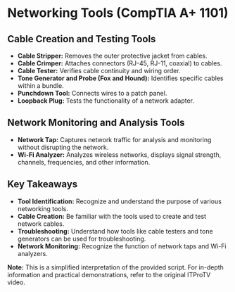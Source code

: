 # Networking Tools (CompTIA A+ 1101)

## Cable Creation and Testing Tools
* **Cable Stripper:** Removes the outer protective jacket from cables.
* **Cable Crimper:** Attaches connectors (RJ-45, RJ-11, coaxial) to cables.
* **Cable Tester:** Verifies cable continuity and wiring order.
* **Tone Generator and Probe (Fox and Hound):**  Identifies specific cables within a bundle.
* **Punchdown Tool:**  Connects wires to a patch panel.
* **Loopback Plug:** Tests the functionality of a network adapter.

## Network Monitoring and Analysis Tools
* **Network Tap:**  Captures network traffic for analysis and monitoring without disrupting the network.
* **Wi-Fi Analyzer:**  Analyzes wireless networks, displays signal strength, channels, frequencies, and other information.

## Key Takeaways
* **Tool Identification:**  Recognize and understand the purpose of various networking tools.
* **Cable Creation:**  Be familiar with the tools used to create and test network cables.
* **Troubleshooting:**  Understand how tools like cable testers and tone generators can be used for troubleshooting.
* **Network Monitoring:**  Recognize the function of network taps and Wi-Fi analyzers.

**Note:** This is a simplified interpretation of the provided script. For in-depth information and practical demonstrations, refer to the original ITProTV video.